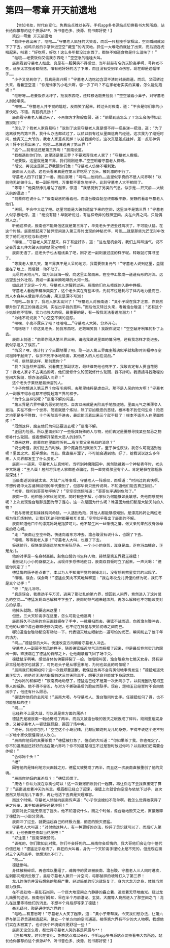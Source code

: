 # 第四一零章 开天前遗地
        【告知书友，时代在变化，免费站点难以长存，手机app多书源站点切换看书大势所趋，站长给你推荐的这个换源APP，听书音色多、换源、找书都好使！】
       第四一零章 开天前遗地
       “我终于逃出来了，哈哈……”守墓老人疯狂的大笑着，而后一只枯瘦手掌探出，空间瞬间就凹下了下去，如鸡爪般的手掌伸进空空“藏宝”的内天地，抓住一大堆吃的就扯了出来，而后狼吞虎咽起来，叫着：“好吃啊，好吃！这么多年都没过东西了，都快不知道食物是什么滋味了！”
       “哇哦……老要饭你又偷我东西吃！”空空急的哇哇大叫。
       辰南看到守墓老人如此，真是有一股哭笑不得感觉，当年赫赫有名的天阶高手啊，号称老不死，诸多太古强者都殒落，唯有他好好的活了下来，而且没有受到半点伤害，现在却是这幅样子……
       “小子又见到你了，我真是高兴啊！”守墓老人边吃边含混不清的对辰南道。而后，又回转过头来，看着空空道：“你是谁家的小毛头啊，够一岁了吗？不在家老老实实的呆着，怎么能乱跑呢？”
       “哇呀呀……老要饭你太坏了，抢我东西吃，还转移话题责怪我！”空空皱着小鼻子，对守墓老人刮脸嘲笑。
       “嘿嘿……”守墓老人并不觉的尴尬，反而笑了起来，转过头对辰南，道：“不会是你们家的小家伙吧，不错，有股机灵劲！”
       辰南看守墓老人缓过来了，不再像方才那般虚弱，道：“前辈到底怎么了？怎么会落得如此狼狈呢？”
       “怎么了？我老人家容易吗！”说到了这里守墓老人真是恨不得一把鼻涕一把泪，道：“为了逃离该死的第三界，我什么办法都试过了，以仗以前有过从里面逃离的经验，这次我为了缩短时间，他青天二大爷的，我老人家差点死掉！以前我嫌命长。这次真是差点挂掉，差一点形神俱灭！好不容易出来了。哈哈……总算逃离了第三界！”
       “这个……前辈这还是第三界啊！”辰南说道。
       “我都遇到你们你，这里还是第三界？不要戏弄我老人家了！”守墓老人瞪眼。
       “老要饭，这里就是第三界，我们刚刚进来。”空空朝着守墓老人挤眼。
       “胡说，再说这是第三界我跟你们急！”守墓老人仿佛不堪刺激。
       辰南三人无语，这老头看来真是在第三界吃尽了苦头，被刺激的不行了。
       守墓老人四下打量了一番。而后哀嚎：“呜呜……他妈的……这里似乎真的不是人间界啊！”以前他无论做什么，都一副乐呵呵，万事都不着急地样子，此刻守墓老人大不相同了。
       “等等！”他突然挣扎着站了起来，惊道：“我感觉到了另类的气息，似乎是……开天前……大破灭前的遗迹！”
       “前辈你在说什么？”辰南疑惑的看着他。而澹台璇自始至终都很平静，安静的看着守墓老人他们。
       “天啊，不会中大运了吧。这里可能是大破前遗留下来的空间，这里决不是第三界！”守墓老人似乎很吃惊，道：“绝没有错！早就听说过，有这样奇异的残碎空间，夹在六界之间。只能偶然入之。”
       听他这样说，辰南也不能确信这就是第三界了，毕竟老头子进去过两次了，不可能认错。在这个时候。辰南想起来了破碎空间进入第三界时出现的神秘光华，可能……就是那些光芒无形中改变了他们地方位与轨迹吧！
       “嘿嘿……”守墓老人笑了起来，样子有些奸诈，道：“这也是机会呀，我们去砰砰运气，说不定会弄出几件大破灭前的禁忌宝物呢！”
       辰南无语了，这老头子也太粗线条了吧，刚才还一副刺激过度的样子呢。转眼就打算寻宝了。
       “等我老人家几天，第三界真不是人呆的地方，我需要恢复元气！”守墓老人说到这里，盘腿坐在了地上，而后就一动不动了。
       无尽的天地元气，如万流归海一般，向这里汇聚而来，在空中汇聚成一道道有形的河流。远远望去分外壮观。真如一条条奔腾咆哮的大河一般。
       如此过了足足一个月，守墓老人才醒转过来。辰南他们也从修炼的入静中睁眼。
       守墓老人看起来精神奕奕了，这个老头实在有些本领，先前不过是耗尽了体内地力量而已，而人本身并未受到半点伤害，果真是深不可测！
       “哈哈……恢复了，我老人家太高兴了！”守墓老人对辰南道：“臭小子现在我才注意，你竟然攀升到了真正的强者之列，实在出乎我的意料。”而后他又转过头来，看着澹台璇道：“还有这个小姑娘也不错呀，实力也强大的很，最重要的是，有一股我无法看透地潜力！”
       “为啥不说说我？”小空空不满的抱怨。
       “嘿嘿，小鬼不尿床了吧？哇哈哈……”守墓老人大笑，分外开心。
       “啥啥啥？！你这臭老头，抢我东西吃，还敢嘲笑我！我跟你没完！”空空龇牙咧嘴的扑了上去。
       辰南上前道：“前辈你刚从第三界出来，请给我说说里面的情况吧，还有我怎样才能进去，我似乎进入了误区。”
       “情况？嘿，估计打了个天翻地覆了吧，刚一进入第三界魔主残魂似乎就和那时间祖神与空间祖神干起来了，似乎不死不休地局面，其他进入的人也在混战。”
       “啊，居然是这样，那前辈你？”
       “我？我当然开溜啊，别看魔主那副状态，最终谁死他也死不了，我敢肯定有人要当花肥了！我老人家才不去凑热闹呢，他们爱修什么轮回就修什么轮回，我不掺和。我直接寻找隐秘的空间大裂缝，想办法逃回人间界！”
       这个老头子果然是最滑溜的人。
       “小子你想进入第三界？你有毛病啊，去那里纯粹是虐自己，那不是人呆的地方啊！”守墓老人一副恨不得永远都不想提起第三界的样子。
       “为什么这样说呢？”辰南不解的问道。
       “第三界是六界中最为恶劣的地方。自古以来就是天阶高手地放逐地。里面元气之稀薄令人发指，实在不像一个世界，简直就是个炼狱，除了穷凶极恶的恶徒，根本看不到任何生命！险恶之地更是多不胜数，十个天阶高手进去，最后能活着出来三个就不错了！根本不适合人在里面修炼！”
       “既然这样，魔主他们为何还要进去呢？”辰南不解。
       “正因为险恶。所以里面封印了一些极其特殊的人与物，他们肯定是要想寻找某些禁忌之物修补什么轮回，或者想解开某些大恶人的封印。”
       “原来这样，前辈你在里面可听到……有关我父亲辰战的消息？”
       “说也奇怪，我们进去的时候，那个魔身辰战就消失了。至于神性辰战，我怎么可能遇到他呢？里面之大，超乎想象。而且。我直接开溜了，不可能会遇到他。好了，给我说说这么多年来，人间界都发生了什么变化。”
       辰南一一道来，守墓老人认真倾听。当听到神魔陵园中，居然隐藏着一个神秘青年时，老头子咒骂道：“王八蛋！居然将我老人家都差点骗过，我一直觉得那里有个人。肯定是躲在那祖脉最深处！”
       当辰南述说穿越太古、大战广元等事后，守墓老人一阵感叹，而后道：“时间过的真快啊，不想传说中太古诸神回归的年代要到了，但那毕竟只是传说啊，不知道他们能否真正回归。”
       “老爹，我听到哥哥地呼唤了！”空空突然惊叫道：“哥哥似乎遇到危险了。”
       辰南一惊，他相信小家伙地灵觉。同时有些不解，小家伙为何能够如此敏感，先他而感觉到呢？上次发现澹台璇那是因为母子连心，这一次是因为什么呢？难道因为他们都是大破灭前的人物？
       “我与哥哥还有妹妹有同命锁，一人遇到危险，其他人都能够感知到，是漂亮妈妈让两位老祖为我们炼制地，让我们无论何时都要相互关爱。”空空似乎看出了辰南的不解。
       辰南知道他口中的漂亮妈妈是指梦可儿。他不禁生出一丝惭愧之情。做父亲的果然没有做母亲的尽心啊。
       “走！”辰南让空空带路，快速向着东方冲去。澹台璇没有说什么，也跟了下去。
       “喂喂，等等我老人家！”守墓老人大叫，也跟了下去。
       极速前行，很快发现遥远地东方天际尽头，一个小小的身影，浑身是血，正在浴血搏命，正是龙儿。
       他的对手是一名身材高挑，肤色白皙的书生样人物，赫然是第五界君王德猛！
       看到龙儿小小的身躯之上，出现许多恐怖地伤口，辰南双目顿时立了起来，一声大喝：“德猛你死定了！”
       德猛悔的肠子差点青了，本以为人不知鬼不觉的做掉龙儿，没有想到煞星突兀的出现了。
       “嘿嘿，误会，误会啊！”德猛皮笑肉不笑地解释道：“我在考校龙儿贤侄的修为呢，我们不是真个动手！”
       “哼！”龙儿冷哼。
       “真是误会，我费劲千辛万苦，逃离了那动乱的第六界，想回到人间界，竟然进入了这片莫名的空间……”德猛发现自己解释不下去了，辰南的煞气越来越浓烈，再怎么解释也不可能改变对方的杀意。
       他掉头就跑，想要逃离这里！
       但是，三大天阶高手在这里，怎么可能让他逃离！
       辰南将久不动用的方天画戟握在了手中，一戟横扫而去，德猛不战而退，向着澹台璇冲去，在他的认知中澹台璇即便修为突进，也不过在神皇与天阶初级之间而已。
       哪知道澹台璇动都没有动动一下，代表毁灭地左眼射出一道可怕的光芒，瞬间削去了他千年的功力。
       “啊……”德猛惊的大叫。快速改变方向朝着守墓老人冲去。
       守墓老人一副弱不禁风的样子，随着德猛临近地气流而摇摆了起来，但是最后竟然突兀的踢出一脚，直接踹在了德猛的臀部之上，让他翻滚着飞回了场中央。
       德猛龇牙咧嘴，感觉身体仿佛要碎裂了一般，他暗暗叫苦，澹台璇身为七绝天女身。具有邪异古怪地绝学也就罢了，可死老头子是从哪里来地，为何也如此的可怕呢？
       “辰南我们和解如何？这一次我郑重道歉，我保证也再不会有类似地事情发生！”德猛知道凭真正实力，他绝对无法抗衡眼前这三位天阶高手，想要活命只能放下身段求饶。
       “去你妈的和解吧！”辰南真地动怒了，德猛这已经不是第一次出阴手了，以前是因为楚相玉等人的威胁。他不得不容忍，与对方不撕破最后的脸皮而联手。现在，楚相玉已经暂时不会向他出手了，他还有什么顾忌。
       “德猛你他妈的去死吧！”辰南大喝，与守墓老人、澹台璇同时出手。任德猛如何了得，也不可能抵挡的住！
       “啊……”
       已经称不上是大战，可以说是单方面的屠杀！
       德猛先是被辰南一戟给劈成了两半，而后又被澹台璇的毁灭之眼轰成了碎片。刚刚重组完身体，又被守墓老人一顿猛踹屁股，踢回了场中央。
       “老哥，我给你包扎！”空空这个小马屁精，屁颠屁颠跑到龙儿的身旁，不得不说这个还不到一岁地小家伙很懂得讨人欢心。
       “辰南你他妈的真要杀我？”德猛被打急了，惶恐的大叫道：“你如果杀了我，你也死定了。你不知道黑起还好好的活在第六界吗？你不知道楚相玉不过是暂时放过你吗？以后我们还需要合作呢！”
       “合你妈个头！”
       “噗”
       回答他的是锋利地方天画戟之刃，德猛又被劈成了两半，而且这一次辰南直接重创了他的灵魂。
       “辰南你他妈的真杀我？！”德猛恐慌了。
       “废话！你认为我在杀狗也可以！这一次新账旧账我们一起算，再让你活下去我直接死了算了！”辰南透发着冲天的杀意，眼眉都已经立了起来，德猛上次就曾向空空与依依下过手，这次居然又想向龙儿下毒手，再让他活下去真是天理难容。
       而这个时候。守墓老人悄悄向辰南传声道：“小子你这媳妇不简单啊。我怎么觉得她获得了天之传承，真不知道是好还是坏啊！”
       辰南对此只能无奈摇了摇头。他不知道说什么。而之个时候，澹台璇地毁灭之光，直接轰碎了德猛的一小部分灵魂。
       辰南冲了过去，就要运起自己的终极力量，彻底的毁灭德猛。
       守墓老人大叫道：“对付他这种人，有一种更好的办法，粉碎了灵识就可以了，而后打入第三界，让他去做些贡献当花肥吧！”
       “好注意！”辰南深表赞同。
       “该死的，你们敢如此对我，你们不会好死的……辰南你会后悔的，我大哥他们会让你十倍代价偿还地！”德猛近乎崩溃了，疯狂的大叫着，身为一个天阶高手理论上是不死的，但是现在面对三个天阶高手，他想活也不行了。
       “啊……”
       德猛惨叫。
       身体被粉碎后，再也难以重组了，魂魄中的灵识被辰南、澹台璇、守墓老人三人同时进攻，在刹那间烟消云散了，最后守墓老人撕开一片空间，将那破碎的魂魄打入了第三界！
       龙儿的伤势并没有想象的那般严重，经过简单的疗治就恢复了，身为大龙刀之身，体魄当然最为强悍。
       在不远处地一座乱石岗间，一个巨大地空间之门静静的矗立着，透发着无尽地幽光。经过龙儿简要的述说，辰南他们得知，早在半个月前潜龙、玄奘、大魔等人竟然进入了那空间之门！龙儿在这里等待他们的消息，不想半个月后却等来了德猛！
       毫无疑问，那是通往第六界的！
       “哈哈……有意思呀！”守墓老人大笑了起来，道：“臭小子来帮我，今天我们想办法，让第六界与第三界贯通相连起来，建立一个单方向的空间通道，相传第六界有不少的大人物啊，我想他们实在太寂寞了，也许换个环境或许更舒坦一些！”
       辰南无论怎么看，都觉得守墓老人笑的甚是风骚与**！
       【告知书友，时代在变化，免费站点难以长存，手机app多书源站点切换看书大势所趋，站长给你推荐的这个换源APP，听书音色多、换源、找书都好使！】